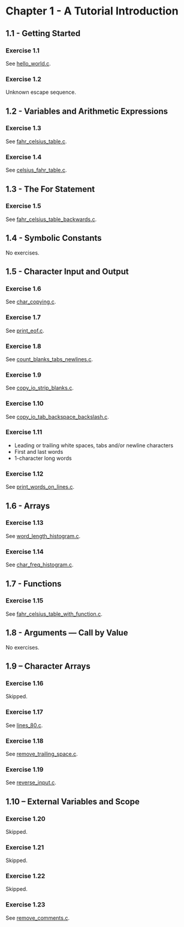 # Chapter 1 - A Tutorial Introduction

## 1.1 - Getting Started

### Exercise 1.1

See [hello_world.c](hello_world.c).

### Exercise 1.2

Unknown escape sequence.

## 1.2 - Variables and Arithmetic Expressions

### Exercise 1.3

See [fahr_celsius_table.c](fahr_celsius_table.c).

### Exercise 1.4

See [celsius_fahr_table.c](celsius_fahr_table.c).

## 1.3 - The For Statement

### Exercise 1.5

See [fahr_celsius_table_backwards.c](fahr_celsius_table_backwards.c).

## 1.4 - Symbolic Constants

No exercises.

## 1.5 - Character Input and Output

### Exercise 1.6

See [char_copying.c](char_copying.c).

### Exercise 1.7

See [print_eof.c](print_eof.c).

### Exercise 1.8

See [count_blanks_tabs_newlines.c](count_blanks_tabs_newlines.c).

### Exercise 1.9

See [copy_io_strip_blanks.c](copy_io_strip_blanks.c).

### Exercise 1.10

See [copy_io_tab_backspace_backslash.c](copy_io_tab_backspace_backslash.c).

### Exercise 1.11

- Leading or trailing white spaces, tabs and/or newline characters
- First and last words
- 1-character long words

### Exercise 1.12

See [print_words_on_lines.c](print_words_on_lines.c).

## 1.6 - Arrays

### Exercise 1.13

See [word_length_histogram.c](word_length_histogram.c).

### Exercise 1.14

See [char_freq_histogram.c](char_freq_histogram.c).

## 1.7 - Functions

### Exercise 1.15

See [fahr_celsius_table_with_function.c](fahr_celsius_table_with_function.c).

## 1.8 - Arguments — Call by Value

No exercises.

## 1.9 – Character Arrays

### Exercise 1.16

Skipped.

### Exercise 1.17

See [lines_80.c](lines_80.c).

### Exercise 1.18

See [remove_trailing_space.c](remove_trailing_space.c).

### Exercise 1.19

See [reverse_input.c](reverse_input.c).

## 1.10 – External Variables and Scope

### Exercise 1.20

Skipped.

### Exercise 1.21

Skipped.

### Exercise 1.22

Skipped.

### Exercise 1.23

See [remove_comments.c](remove_comments.c).
